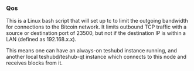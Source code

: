 ### Qos ###

This is a Linux bash script that will set up tc to limit the outgoing bandwidth for connections to the Bitcoin network. It limits outbound TCP traffic with a source or destination port of 23500, but not if the destination IP is within a LAN (defined as 192.168.x.x).

This means one can have an always-on teshubd instance running, and another local teshubd/teshub-qt instance which connects to this node and receives blocks from it.
